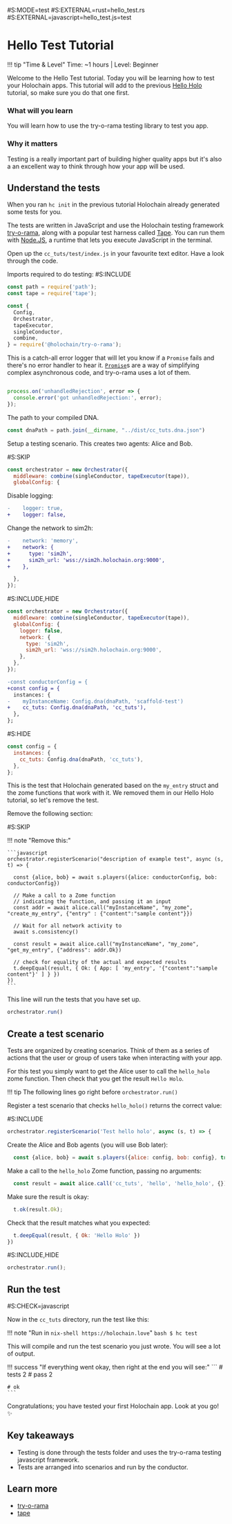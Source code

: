 \#S:MODE=test
\#S:EXTERNAL=rust=hello_test.rs
\#S:EXTERNAL=javascript=hello_test.js=test
# Hello Test Tutorial

!!! tip "Time & Level"
    Time: ~1 hours | Level: Beginner

Welcome to the Hello Test tutorial. Today you will be learning how to test your Holochain apps. This tutorial will add to the previous [Hello Holo](../hello_holo) tutorial, so make sure you do that one first.

### What will you learn
You will learn how to use the try-o-rama testing library to test you app.

### Why it matters
Testing is a really important part of building higher quality apps but it's also a an excellent way to think through how your app will be used.


## Understand the tests

When you ran `hc init` in the previous tutorial Holochain already generated some tests for you.

The tests are written in JavaScript and use the Holochain testing framework [try-o-rama](https://github.com/holochain/try-o-rama), along with a popular test harness called [Tape](https://github.com/substack/tape). You can run them with [Node.JS](https://nodejs.org/en/), a runtime that lets you execute JavaScript in the terminal.

Open up the `cc_tuts/test/index.js` in your favourite text editor. Have a look through the code.

Imports required to do testing:
\#S:INCLUDE
```javascript
const path = require('path');
const tape = require('tape');

const {
  Config,
  Orchestrator,
  tapeExecutor,
  singleConductor,
  combine,
} = require('@holochain/try-o-rama');
```

This is a catch-all error logger that will let you know if a `Promise` fails and there's no error handler to hear it. [`Promise`](https://developer.mozilla.org/en-US/docs/Web/JavaScript/Reference/Global_Objects/Promise)s are a way of simplifying complex asynchronous code, and try-o-rama uses a lot of them.

```javascript

process.on('unhandledRejection', error => {
  console.error('got unhandledRejection:', error);
});

```

The path to your compiled DNA.

```javascript
const dnaPath = path.join(__dirname, "../dist/cc_tuts.dna.json")
```

Setup a testing scenario.
This creates two agents: Alice and Bob.

\#S:SKIP

```javascript
const orchestrator = new Orchestrator({
  middleware: combine(singleConductor, tapeExecutor(tape)),
  globalConfig: {
```
Disable logging:
```diff
-    logger: true,
+    logger: false,
```
Change the network to sim2h:
```diff
-    network: 'memory',  
+    network: {
+      type: 'sim2h',
+      sim2h_url: 'wss://sim2h.holochain.org:9000',
+    },
```
```javascript
  },
});
```

\#S:INCLUDE,HIDE
```javascript
const orchestrator = new Orchestrator({
  middleware: combine(singleConductor, tapeExecutor(tape)),
  globalConfig: {
    logger: false,
    network: {
      type: 'sim2h',
      sim2h_url: 'wss://sim2h.holochain.org:9000',
    },
  },
});
```
```diff
-const conductorConfig = {
+const config = {
  instances: {
-    myInstanceName: Config.dna(dnaPath, 'scaffold-test')
+    cc_tuts: Config.dna(dnaPath, 'cc_tuts'),
  },
};
```
\#S:HIDE
```javascript
const config = {
  instances: {
    cc_tuts: Config.dna(dnaPath, 'cc_tuts'),
  },
};

```
This is the test that Holochain generated based on the `my_entry` struct and the zome functions that work with it. We removed them in our Hello Holo tutorial, so let's remove the test.

Remove the following section:

\#S:SKIP

!!! note "Remove this:"
    
    ```javascript
    orchestrator.registerScenario("description of example test", async (s, t) => {

      const {alice, bob} = await s.players({alice: conductorConfig, bob: conductorConfig})

      // Make a call to a Zome function
      // indicating the function, and passing it an input
      const addr = await alice.call("myInstanceName", "my_zome", "create_my_entry", {"entry" : {"content":"sample content"}})

      // Wait for all network activity to
      await s.consistency()

      const result = await alice.call("myInstanceName", "my_zome", "get_my_entry", {"address": addr.Ok})

      // check for equality of the actual and expected results
      t.deepEqual(result, { Ok: { App: [ 'my_entry', '{"content":"sample content"}' ] } })
    })
    ```

This line will run the tests that you have set up.

```javascript
orchestrator.run()
```

## Create a test scenario

Tests are organized by creating scenarios. Think of them as a series of actions that the user or group of users take when interacting with your app.

For this test you simply want to get the Alice user to call the `hello_holo` zome function. Then check that you get the result `Hello Holo`.

!!! tip 
    The following lines go right before `orchestrator.run()`


Register a test scenario that checks `hello_holo()` returns the correct value:

\#S:INCLUDE
```javascript
orchestrator.registerScenario('Test hello holo', async (s, t) => {
```
Create the Alice and Bob agents (you will use Bob later):
```javascript
  const {alice, bob} = await s.players({alice: config, bob: config}, true);
```
Make a call to the `hello_holo` Zome function, passing no arguments:
```javascript
  const result = await alice.call('cc_tuts', 'hello', 'hello_holo', {});
```

Make sure the result is okay:

```javascript
  t.ok(result.Ok);
```

Check that the result matches what you expected:

```javascript
  t.deepEqual(result, { Ok: 'Hello Holo' })
})
```
\#S:INCLUDE,HIDE
```javascript
orchestrator.run();
```
## Run the test

\#S:CHECK=javascript

Now in the `cc_tuts` directory, run the test like this:

!!! note "Run in `nix-shell https://holochain.love`"
    ```bash
    $ hc test
    ```

This will compile and run the test scenario you just wrote. You will see a lot of output. 

!!! success "If everything went okay, then right at the end you will see:"
    ```
    # tests 2
    # pass  2

    # ok
    ```

Congratulations; you have tested your first Holochain app. Look at you go! :sparkles: 

## Key takeaways
- Testing is done through the tests folder and uses the try-o-rama testing javascript framework.
- Tests are arranged into scenarios and run by the conductor.

## Learn more
- [try-o-rama](https://github.com/holochain/try-o-rama)
- [tape](https://github.com/substack/tape)
